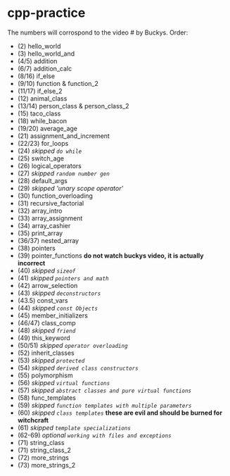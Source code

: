 # cpp-practice

The numbers will corrospond to the video # by Buckys.
Order:

- (2) hello_world
- (3) hello_world_and
- (4/5) addition
- (6/7) addition_calc
- (8/16) if_else
- (9/10) function & function_2
- (11/17) if_else_2
- (12) animal_class
- (13/14) person_class & person_class_2
- (15) taco_class
- (18) while_bacon
- (19/20) average_age
- (21) assignment_and_increment
- (22/23) for_loops
- (24) *skipped `do while`*
- (25) switch_age 
- (26) logical_operators
- (27) *skipped `random number gen`*
- (28) default_args
- (29) *skipped 'unary scope operator'* 
- (30) function_overloading
- (31) recursive_factorial
- (32) array_intro
- (33) array_assignment
- (34) array_cashier
- (35) print_array
- (36/37) nested_array
- (38) pointers
- (39) pointer_functions  **do not watch buckys video, it is actually incorrect**
- (40) *skipped `sizeof`*
- (41) *skipped `pointers and math`*
- (42) arrow_selection
- (43) *skipped `deconstructors`*
- (43.5) const_vars
- (44) *skipped `const Objects`*
- (45)  member_initializers 
- (46/47) class_comp
- (48) *skipped `friend`*
- (49) this_keyword
- (50/51) *skipped `operator overloading`*
- (52) inherit_classes
- (53) *skipped `protected`*
- (54) *skipped `derived class constructors`*
- (55) polymorphism
- (56) *skipped `virtual functions`*
- (57) *skipped `abstract classes and pure virtual functions`*
- (58) func_templates
- (59) *skipped `function templates with multiple parameters`*
- (60) *skipped `class templates`* **these are evil and should be burned for witchcraft**
- (61) *skipped `template specializations`*
- (62-69) *optional `working with files and exceptions`*
- (71) string_class
- (71) string_class_2
- (72) more_strings
- (73) more_strings_2